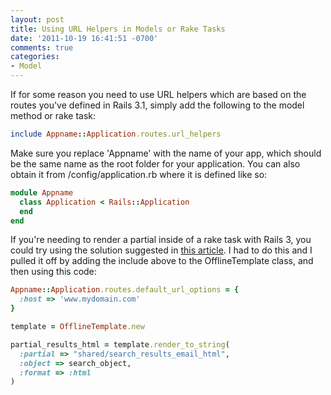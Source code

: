 ```yaml
---
layout: post
title: Using URL Helpers in Models or Rake Tasks
date: '2011-10-19 16:41:51 -0700'
comments: true
categories:
- Model
---
```


If for some reason you need to use URL helpers which are based on the routes
you've defined in Rails 3.1, simply add the following to the model method or
rake task:

``` ruby
include Appname::Application.routes.url_helpers
```

Make sure you replace 'Appname' with the name of your app, which should be the
same name as the root folder for your application. You can also obtain it from
/config/application.rb where it is defined like so:
<!--more-->

``` ruby
module Appname
  class Application < Rails::Application
  end
end
```

If you're needing to render a partial inside of a rake task with Rails 3, you
could try using the solution suggested in [this article][1]. I had to do this
and I pulled it off by adding the include above to the OfflineTemplate class,
and then using this code:

``` ruby
Appname::Application.routes.default_url_options = {
  :host => 'www.mydomain.com'
}

template = OfflineTemplate.new

partial_results_html = template.render_to_string(
  :partial => "shared/search_results_email_html",
  :object => search_object,
  :format => :html
)
```

[1]: http://jguimont.com/post/5582583230/how-to-render-a-full-page-template-in-a-rake-task-with
